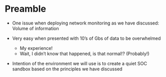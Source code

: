 # Preamble

- One issue when deploying network monitoring as we have discussed: Volume of information
- Very easy when presented with 10’s of Gbs of data to be overwhelmed 
    - My experience!
    - Wait, I didn’t know that happened, is that normal!? (Probably!)

- Intention of the environment we will use is to create a quiet SOC sandbox based on the principles we have discussed

